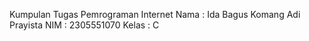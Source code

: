 Kumpulan Tugas Pemrograman Internet
Nama  : Ida Bagus Komang Adi Prayista
NIM   : 2305551070
Kelas : C
